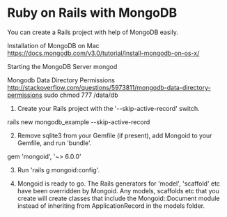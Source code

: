 # Ruby on Rails with MongoDB

You can create a Rails project with help of MongoDB easily.

Installation of MongoDB on Mac
https://docs.mongodb.com/v3.0/tutorial/install-mongodb-on-os-x/

Starting the MongoDB Server
mongod

Mongodb Data Directory Permissions
http://stackoverflow.com/questions/5973811/mongodb-data-directory-permissions
sudo chmod 777 /data/db

1. Create your Rails project with the '--skip-active-record' switch.

rails new mongodb_example --skip-active-record

2. Remove sqlite3 from your Gemfile (if present), add Mongoid to your Gemfile, and run 'bundle'.

gem 'mongoid', '~> 6.0.0'

3. Run 'rails g mongoid:config'.

4. Mongoid is ready to go. The Rails generators for 'model', 'scaffold' etc have been overridden by Mongoid. Any models, scaffolds etc that you create will create classes that include the Mongoid::Document module instead of inheriting from ApplicationRecord in the models folder.
